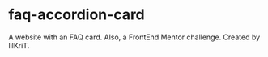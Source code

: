 # faq-accordion-card
A website with an FAQ card. Also, a FrontEnd Mentor challenge.
Created by lilKriT.